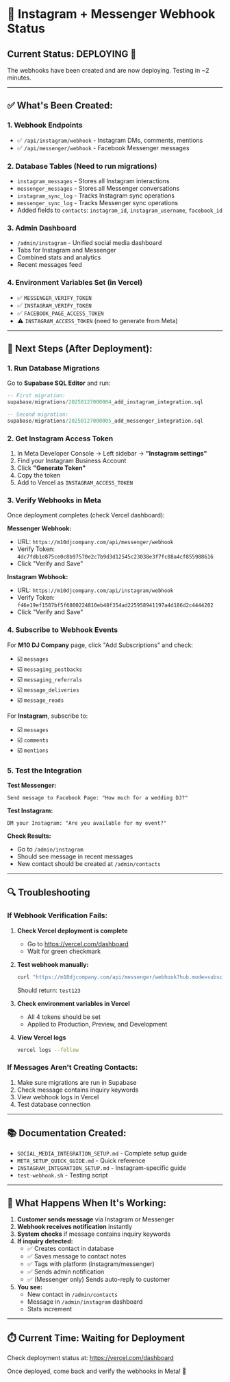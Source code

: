 # 🚀 Instagram + Messenger Webhook Status

## Current Status: **DEPLOYING** 🔄

The webhooks have been created and are now deploying. Testing in ~2 minutes.

---

## ✅ What's Been Created:

### 1. **Webhook Endpoints**
- ✅ `/api/instagram/webhook` - Instagram DMs, comments, mentions
- ✅ `/api/messenger/webhook` - Facebook Messenger messages

### 2. **Database Tables** (Need to run migrations)
- `instagram_messages` - Stores all Instagram interactions
- `messenger_messages` - Stores all Messenger conversations  
- `instagram_sync_log` - Tracks Instagram sync operations
- `messenger_sync_log` - Tracks Messenger sync operations
- Added fields to `contacts`: `instagram_id`, `instagram_username`, `facebook_id`

### 3. **Admin Dashboard**
- `/admin/instagram` - Unified social media dashboard
- Tabs for Instagram and Messenger
- Combined stats and analytics
- Recent messages feed

### 4. **Environment Variables Set** (in Vercel)
- ✅ `MESSENGER_VERIFY_TOKEN`
- ✅ `INSTAGRAM_VERIFY_TOKEN`
- ✅ `FACEBOOK_PAGE_ACCESS_TOKEN` 
- ⚠️ `INSTAGRAM_ACCESS_TOKEN` (need to generate from Meta)

---

## 📝 Next Steps (After Deployment):

### 1. Run Database Migrations

Go to **Supabase SQL Editor** and run:

```sql
-- First migration:
supabase/migrations/20250127000004_add_instagram_integration.sql

-- Second migration:
supabase/migrations/20250127000005_add_messenger_integration.sql
```

### 2. Get Instagram Access Token

1. In Meta Developer Console → Left sidebar → **"Instagram settings"**
2. Find your Instagram Business Account
3. Click **"Generate Token"**
4. Copy the token
5. Add to Vercel as `INSTAGRAM_ACCESS_TOKEN`

### 3. Verify Webhooks in Meta

Once deployment completes (check Vercel dashboard):

**Messenger Webhook:**
- URL: `https://m10djcompany.com/api/messenger/webhook`
- Verify Token: `4dc7fdb1e875ce0c8b97570e2c7b9d3d12545c23038e3f7fc88a4cf855988616`
- Click "Verify and Save"

**Instagram Webhook:**
- URL: `https://m10djcompany.com/api/instagram/webhook`
- Verify Token: `f46e19ef1587bf5f6800224810eb48f354ad225958941197a4d186d2c4444202`
- Click "Verify and Save"

### 4. Subscribe to Webhook Events

For **M10 DJ Company** page, click "Add Subscriptions" and check:
- ☑️ `messages`
- ☑️ `messaging_postbacks`
- ☑️ `messaging_referrals`
- ☑️ `message_deliveries`
- ☑️ `message_reads`

For **Instagram**, subscribe to:
- ☑️ `messages`
- ☑️ `comments`
- ☑️ `mentions`

### 5. Test the Integration

**Test Messenger:**
```
Send message to Facebook Page: "How much for a wedding DJ?"
```

**Test Instagram:**
```
DM your Instagram: "Are you available for my event?"
```

**Check Results:**
- Go to `/admin/instagram`
- Should see message in recent messages
- New contact should be created at `/admin/contacts`

---

## 🔍 Troubleshooting

### If Webhook Verification Fails:

1. **Check Vercel deployment is complete**
   - Go to https://vercel.com/dashboard
   - Wait for green checkmark

2. **Test webhook manually:**
   ```bash
   curl "https://m10djcompany.com/api/messenger/webhook?hub.mode=subscribe&hub.verify_token=4dc7fdb1e875ce0c8b97570e2c7b9d3d12545c23038e3f7fc88a4cf855988616&hub.challenge=test123"
   ```
   Should return: `test123`

3. **Check environment variables in Vercel**
   - All 4 tokens should be set
   - Applied to Production, Preview, and Development

4. **View Vercel logs**
   ```bash
   vercel logs --follow
   ```

### If Messages Aren't Creating Contacts:

1. Make sure migrations are run in Supabase
2. Check message contains inquiry keywords
3. View webhook logs in Vercel
4. Test database connection

---

## 📚 Documentation Created:

- `SOCIAL_MEDIA_INTEGRATION_SETUP.md` - Complete setup guide
- `META_SETUP_QUICK_GUIDE.md` - Quick reference
- `INSTAGRAM_INTEGRATION_SETUP.md` - Instagram-specific guide
- `test-webhook.sh` - Testing script

---

## 🎯 What Happens When It's Working:

1. **Customer sends message** via Instagram or Messenger
2. **Webhook receives notification** instantly
3. **System checks** if message contains inquiry keywords
4. **If inquiry detected:**
   - ✅ Creates contact in database
   - ✅ Saves message to contact notes
   - ✅ Tags with platform (instagram/messenger)
   - ✅ Sends admin notification
   - ✅ (Messenger only) Sends auto-reply to customer
5. **You see:**
   - New contact in `/admin/contacts`
   - Message in `/admin/instagram` dashboard
   - Stats increment

---

## ⏱️ Current Time: Waiting for Deployment

Check deployment status at: https://vercel.com/dashboard

Once deployed, come back and verify the webhooks in Meta! 🚀

